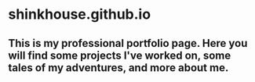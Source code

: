 # shinkhouse.github.io
## This is my professional portfolio page. Here you will find some projects I've worked on, some tales of my adventures, and more about me. 
